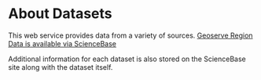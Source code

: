 # About Datasets

This web service provides data from a variety of sources.
[Geoserve Region Data is available via ScienceBase](https://www.sciencebase.gov/catalog/item/5a6f547de4b06e28e9caca43)

Additional information for each dataset is also stored on the ScienceBase site
along with the dataset itself.
